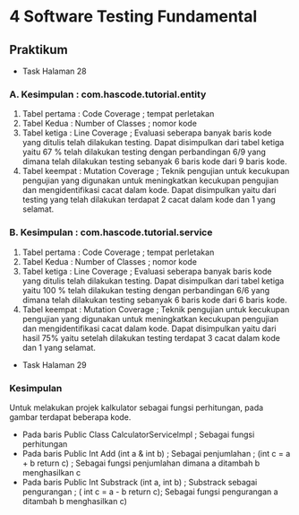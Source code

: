 # 4 Software Testing Fundamental

## Praktikum

- Task Halaman 28

### A. Kesimpulan : com.hascode.tutorial.entity
1. Tabel pertama : Code Coverage ; tempat perletakan 
2. Tabel Kedua   : Number of Classes ; nomor kode
3. Tabel ketiga  : Line Coverage ; Evaluasi seberapa banyak baris kode yang ditulis telah dilakukan testing. Dapat disimpulkan dari tabel ketiga 
yaitu 67 % telah dilakukan testing dengan perbandingan 6/9 yang dimana telah dilakukan testing sebanyak 6 baris kode dari 9 baris kode.
5. Tabel keempat : Mutation Coverage ; Teknik pengujian untuk kecukupan pengujian yang digunakan untuk meningkatkan kecukupan pengujian dan mengidentifikasi
cacat dalam kode. Dapat disimpulkan yaitu dari testing yang telah dilakukan terdapat 2 cacat dalam kode dan 1 yang selamat.

### B. Kesimpulan : com.hascode.tutorial.service
1. Tabel pertama : Code Coverage ; tempat perletakan 
2. Tabel Kedua   : Number of Classes ; nomor kode
3. Tabel ketiga  : Line Coverage ; Evaluasi seberapa banyak baris kode yang ditulis telah dilakukan testing. Dapat disimpulkan dari tabel ketiga 
yaitu 100 % telah dilakukan testing dengan perbandingan 6/6 yang dimana telah dilakukan testing sebanyak 6 baris kode dari 6 baris kode.
4. Tabel keempat : Mutation Coverage ;  Teknik pengujian untuk kecukupan pengujian yang digunakan untuk meningkatkan kecukupan pengujian dan mengidentifikasi
cacat dalam kode. Dapat disimpulkan yaitu dari hasil 75% yaitu setelah dilakukan testing terdapat 3 cacat dalam kode dan 1 yang selamat. 

- Task Halaman 29

### Kesimpulan

Untuk melakukan projek kalkulator sebagai fungsi perhitungan, pada gambar terdapat beberapa kode.
- Pada baris Public Class CalculatorServicelmpl ; Sebagai fungsi perhitungan
- Pada baris Public Int Add (int a & int b)  ; Sebagai penjumlahan ; (int c = a + b return c) ; Sebagai fungsi penjumlahan dimana a ditambah b menghasilkan c
- Pada baris Public Int Substrack (int a, int b) ; Substrack sebagai pengurangan ; ( int c = a - b return c); Sebagai fungsi pengurangan a ditambah b menghasilkan c)


